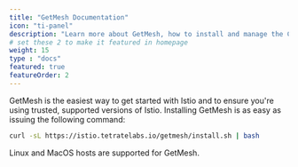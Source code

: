 ```yaml
---
title: "GetMesh Documentation"
icon: "ti-panel"
description: "Learn more about GetMesh, how to install and manage the CLI"
# set these 2 to make it featured in homepage
weight: 15
type : "docs"
featured: true
featureOrder: 2
---
```


GetMesh is the easiest way to get started with Istio and to ensure you're using trusted, supported versions of Istio. Installing GetMesh is as easy as issuing the following command:

```sh
curl -sL https://istio.tetratelabs.io/getmesh/install.sh | bash
```
Linux and MacOS hosts are supported for GetMesh.

